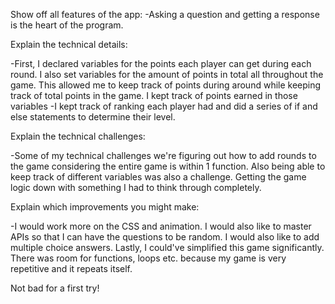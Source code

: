 Show off all features of the app:
  -Asking a question and getting a response is the heart of the program.

Explain the technical details:

 -First, I declared variables for the points each player can get during each round. I also set variables for the amount of points in total all throughout the game. This allowed me to keep track of points during around while keeping track of total points in the game. I kept track of points earned in those variables
 -I kept track of ranking each player had and did a series of if and else statements to determine their level.
 
Explain the technical challenges:

  -Some of my technical challenges we're figuring out how to add rounds to the game considering the entire game is within 1 function. Also being able to keep track of different variables was also a challenge. Getting the game logic down with something I had to think through completely. 

Explain which improvements you might make:

  -I would work more on the CSS and animation. I would also like to master APIs so that I can have the questions to be random. I would also like to add multiple choice answers. Lastly, I could've simplified this game significantly. There was room for functions, loops etc. because my game is very repetitive and it repeats itself. 
  
Not bad for a first try!



